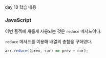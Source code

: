 day 18 학습 내용

### JavaScript

이번 플젝에 새롭게 사용되는 것은 `reduce` 메서드이다. 

`reduce` 메서드를 이용해 배열의 총합을 구하였다.

```js
arr.reduce((prev, cur) => prev + cur); 
```

